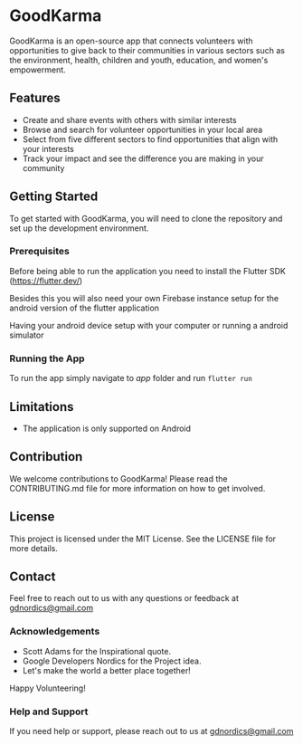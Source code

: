 # GoodKarma
GoodKarma is an open-source app that connects volunteers with opportunities to give back to their communities in various sectors such as the environment, health, children and youth, education, and women's empowerment.

## Features
- Create and share events with others with similar interests
- Browse and search for volunteer opportunities in your local area
- Select from five different sectors to find opportunities that align with your interests
- Track your impact and see the difference you are making in your community

## Getting Started
To get started with GoodKarma, you will need to clone the repository and set up the development environment.

### Prerequisites
Before being able to run the application you need to install the Flutter SDK (https://flutter.dev/)

Besides this you will also need your own Firebase instance setup for the android version of the flutter application

Having your android device setup with your computer or running a android simulator

### Running the App
To run the app simply navigate to *app* folder and run `flutter run`

## Limitations
- The application is only supported on Android

## Contribution
We welcome contributions to GoodKarma! Please read the CONTRIBUTING.md file for more information on how to get involved.

## License
This project is licensed under the MIT License. See the LICENSE file for more details.

## Contact
Feel free to reach out to us with any questions or feedback at gdnordics@gmail.com

### Acknowledgements
- Scott Adams for the Inspirational quote.
- Google Developers Nordics for the Project idea.
- Let's make the world a better place together!

Happy Volunteering!

### Help and Support
If you need help or support, please reach out to us at gdnordics@gmail.com
